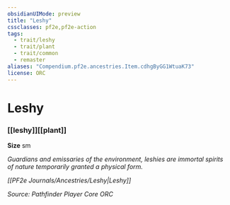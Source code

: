 ```yaml
---
obsidianUIMode: preview
title: "Leshy"
cssclasses: pf2e,pf2e-action
tags:
  - trait/leshy
  - trait/plant
  - trait/common
  - remaster
aliases: "Compendium.pf2e.ancestries.Item.cdhgByGG1WtuaK73"
license: ORC
---
```

# Leshy

### [[leshy]][[plant]]



**Size** sm


_Guardians and emissaries of the environment, leshies are immortal spirits of nature temporarily granted a physical form._

_[[PF2e Journals/Ancestries/Leshy|Leshy]]_

*Source: Pathfinder Player Core*
*ORC*